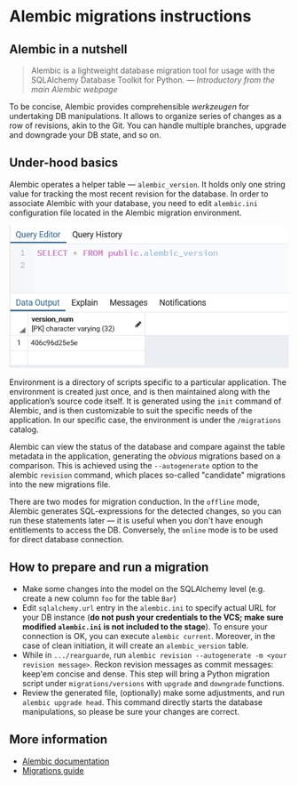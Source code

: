 # Alembic migrations instructions

## Alembic in a nutshell

> Alembic is a lightweight database migration tool for usage with the SQLAlchemy Database
> Toolkit for Python.
> &mdash; *Introductory from the main Alembic webpage*

To be concise, Alembic provides comprehensible *werkzeugen* for undertaking DB manipulations.
It allows to organize series of changes as a row of revisions, akin to the Git. You can handle
multiple branches, upgrade and downgrade your DB state, and so on.

## Under-hood basics

Alembic operates a helper table &mdash; `alembic_version`. It holds only one string value for
tracking the most recent revision for the database. In order to associate Alembic with your
database, you need to edit `alembic.ini` configuration file located in the Alembic migration
environment.

![image depicting `alembic_version` contents](images/alembic-version-query.png)

Environment is a directory of scripts specific to a particular application. The environment is
created just once, and is then maintained along with the application’s source code itself. It is
generated using the `init` command of Alembic, and is then customizable to suit the specific
needs of the application. In our specific case, the environment is under the `/migrations` catalog.

Alembic can view the status of the database and compare against the table metadata in the
application, generating the *obvious* migrations based on a comparison. This is achieved using
the `--autogenerate` option to the alembic `revision` command, which places so-called "candidate"
migrations into the new migrations file.

There are two modes for migration conduction. In the `offline` mode, Alembic generates
SQL-expressions for the detected changes, so you can run these statements later &mdash; it is
useful when you don't have enough entitlements to access the DB. Conversely, the `online` mode is
to be used for direct database connection.

## How to prepare and run a migration

- Make some changes into the model on the SQLAlchemy level (e.g. create a new column `foo`
    for the table `Bar`)
- Edit `sqlalchemy.url` entry in the `alembic.ini` to specify actual URL for your DB instance
    (**do not push your credentials to the VCS; make sure modified `alembic.ini` is not included
    to the stage**). To ensure your connection is OK, you can execute `alembic current`. Moreover,
    in the case of clean initiation, it will create an `alembic_version` table.
- While in `.../rearguarde`, run `alembic revision --autogenerate -m <your revision message>`.
    Reckon revision messages as commit messages: keep'em concise and dense. This step will bring
    a Python migration script under `migrations/versions` with `upgrade` and `downgrade` functions.
- Review the generated file, (optionally) make some adjustments, and run `alembic upgrade head`.
    This command directly starts the database manipulations, so please be sure your changes are
    correct.

## More information

- [Alembic documentation](https://alembic.sqlalchemy.org/en/latest)
- [Migrations guide](https://www.compose.com/articles/schema-migrations-with-alembic-python-and-postgresql/)
